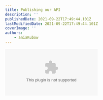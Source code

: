 ```yaml
---
title: Publishing our API
description: ''
publishedDate: 2021-09-22T17:49:44.101Z
lastModifiedDate: 2021-09-22T17:49:44.101Z
coverImage: ''
authors:
    - aniaKubow
---
```


<Embed
	type="youtube"
	url="https://youtu.be/GK4Pl-GmPHk?t=3456"
	title="Publishing our API"
/>
